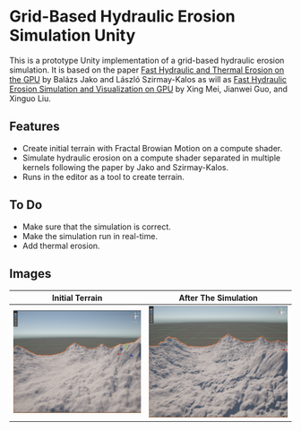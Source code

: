 # Grid-Based Hydraulic Erosion Simulation Unity

This is a prototype Unity implementation of a grid-based hydraulic erosion simulation. It is based on the paper [Fast Hydraulic and Thermal Erosion on the GPU](https://old.cescg.org/CESCG-2011/papers/TUBudapest-Jako-Balazs.pdf) by Balázs Jako and László Szirmay-Kalos as will as [Fast Hydraulic Erosion Simulation and Visualization on GPU](https://xing-mei.github.io/files/erosion.pdf) by Xing Mei, Jianwei Guo, and Xinguo Liu.

## Features

- Create initial terrain with Fractal Browian Motion on a compute shader.
- Simulate hydraulic erosion on a compute shader separated in multiple kernels following the paper by Jako and Szirmay-Kalos.
- Runs in the editor as a tool to create terrain.

## To Do
- Make sure that the simulation is correct.
- Make the simulation run in real-time.
- Add thermal erosion.

## Images

| Initial Terrain 	                          | After The Simulation 	                  |
|-----------------                            |----------------------	                  |
|![Initial Terrain](./ImagePreview/Before.png)|![Eroded Terrain](./ImagePreview/After.png)|
